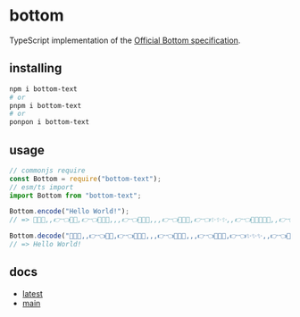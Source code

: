 # bottom

TypeScript implementation of the [Official Bottom specification](https://github.com/bottom-software-foundation/spec).

## installing

```sh
npm i bottom-text
# or
pnpm i bottom-text
# or
ponpon i bottom-text
```

## usage

```js
// commonjs require
const Bottom = require("bottom-text");
// esm/ts import
import Bottom from "bottom-text";

Bottom.encode("Hello World!");
// => 💖✨✨,,👉👈💖💖,👉👈💖💖🥺,,,👉👈💖💖🥺,,,👉👈💖💖✨,👉👈✨✨✨,,👉👈💖✨✨✨🥺,,👉👈💖💖✨,👉👈💖💖✨,,,,👉👈💖💖🥺,,,👉👈💖💖👉👈✨✨✨,,,👉👈

Bottom.decode("💖✨✨,,👉👈💖💖,👉👈💖💖🥺,,,👉👈💖💖🥺,,,👉👈💖💖✨,👉👈✨✨✨,,👉👈💖✨✨✨🥺,,👉👈💖💖✨,👉👈💖💖✨,,,,👉👈💖💖🥺,,,👉👈💖💖👉👈✨✨✨,,,👉👈");
// => Hello World!
```

## docs

- [latest](https://autumnblazey.github.io/bottom/latest/)
- [main](https://autumnblazey.github.io/bottom/main/)
